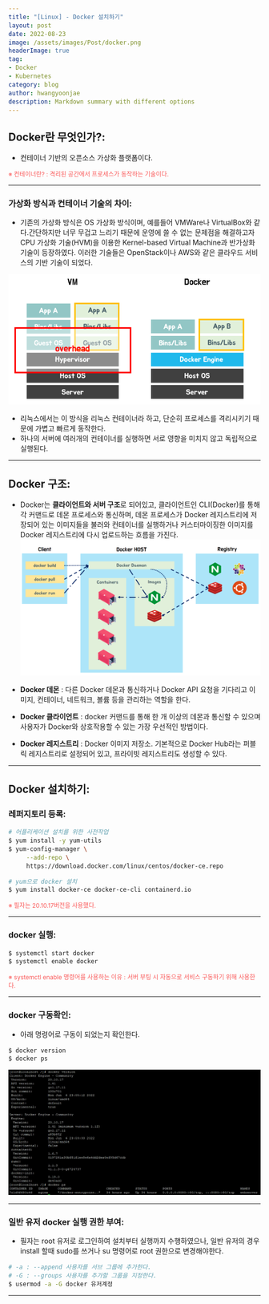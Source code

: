 ```yaml
---
title: "[Linux] - Docker 설치하기"
layout: post
date: 2022-08-23
image: /assets/images/Post/docker.png
headerImage: true
tag:
- Docker
- Kubernetes
category: blog
author: hwangyoonjae
description: Markdown summary with different options
---
```


## Docker란 무엇인가?:
- 컨테이너 기반의 오픈소스 가상화 플랫폼이다.

<span style="color:#FA5858; font-size:12px">※ 컨테이너란? : 격리된 공간에서 프로세스가 동작하는 기술이다.</span>

* * *

### 가상화 방식과 컨테이너 기술의 차이:
- 기존의 가상화 방식은 OS 가상화 방식이며, 예를들어 VMWare나 VirtualBox와 같다.간단하지만 너무 무겁고 느리기 때문에 운영에 쓸 수 없는 문제점을 해결하고자 CPU 가상화 기술(HVM)을 이용한 Kernel-based Virtual Machine과 반가상화 기술이 등장하였다.
이러한 기술들은 OpenStack이나 AWS와 같은 클라우드 서비스의 기반 기술이 되었다.

[![텍스트](/assets/images/Linux/%EA%B0%80%EC%83%81%ED%99%94vs%EC%BB%A8%ED%85%8C%EC%9D%B4%EB%84%88%20%EC%B0%A8%EC%9D%B4.PNG)](/assets/images/Linux/%EA%B0%80%EC%83%81%ED%99%94vs%EC%BB%A8%ED%85%8C%EC%9D%B4%EB%84%88%20%EC%B0%A8%EC%9D%B4.PNG)

- 리눅스에서는 이 방식을 리눅스 컨테이너라 하고, 단순히 프로세스를 격리시키기 때문에 가볍고 빠르게 동작한다.
- 하나의 서버에 여러개의 컨테이너를 실행하면 서로 영향을 미치지 않고 독립적으로 실행된다.

* * *

## Docker 구조:
- Docker는 **클라이언트와 서버 구조**로 되어있고, 클라이언트인 CLI(Docker)를 통해 각 커맨드로 데몬 프로세스와 통신하며, 데몬 프로세스가 Docker 레지스트리에 저장되어 있는 이미지들을 불러와 컨테이너를 실행하거나 커스터마이징한 이미지를 Docker 레지스트리에 다시 업로드하는 흐름을 가진다.
[![텍스트](/assets/images/Linux/docker%20%EA%B5%AC%EC%A1%B0.PNG)](/assets/images/Linux/docker%20%EA%B5%AC%EC%A1%B0.PNG)

- **Docker 데몬** : 다른 Docker 데몬과 통신하거나 Docker API 요청을 기다리고 이미지, 컨테이너, 네트워크, 볼륨 등을 관리하는 역할을 한다. 
- **Docker 클라이언트** : docker 커맨드를 통해 한 개 이상의 데몬과 통신할 수 있으며 사용자가 Docker와 상호작용할 수 있는 가장 우선적인 방법이다.
- **Docker 레지스트리** : Docker 이미지 저장소. 기본적으로 Docker Hub라는 퍼블릭 레지스트리로 설정되어 있고, 프라이빗 레지스트리도 생성할 수 있다.

* * *

## Docker 설치하기:
### 레퍼지토리 등록:
```bash
# 어플리케이션 설치를 위한 사전작업
$ yum install -y yum-utils
$ yum-config-manager \
     --add-repo \
     https://download.docker.com/linux/centos/docker-ce.repo
```
```bash
# yum으로 docker 설치
$ yum install docker-ce docker-ce-cli containerd.io
```

<span style="color:#FA5858; font-size:12px">※ 필자는 20.10.17버전을 사용했다.</span>

* * *

### docker 실행:
```bash
$ systemctl start docker
$ systemctl enable docker
```

<span style="color:#FA5858; font-size:12px">※ systemctl enable 명령어를 사용하는 이유 : 서버 부팅 시 자동으로 서비스 구동하기 위해 사용한다.</span>

* * *

### docker 구동확인:
- 아래 명령어로 구동이 되었는지 확인한다.
```bash
$ docker version
$ docker ps
```

[![텍스트](/assets/images/Linux/docker%20%EA%B5%AC%EB%8F%99%ED%99%95%EC%9D%B8.PNG)](/assets/images/Linux/docker%20%EA%B5%AC%EB%8F%99%ED%99%95%EC%9D%B8.PNG)

* * *

### 일반 유저 docker 실행 권한 부여:
- 필자는 root 유저로 로그인하여 설치부터 실행까지 수행하였으나, 일반 유저의 경우 install 할때 sudo를 쓰거나 su 명령어로 root 권한으로 변경해야한다. 
```bash
# -a : --append 사용자를 서브 그룹에 추가한다.
# -G : --groups 사용자를 추가할 그룹을 지정한다.
$ usermod -a -G docker 유저계정
```

* * *